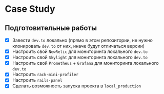 # Case Study

## Подготовительные работы

- [x] Завести `dev.to` локально (прямо в этом репозитории, не нужно клонировать `dev.to` от них, иначе будут отличаться версии)
- [x] Настроить свой `NewRelic` для мониторинга локального `dev.to`
- [x] Настроить свой `Skylight` для мониторинга локального `dev.to`
- [x] Настроить свой `Prometheus` + `Grafana` для мониторинга локального `dev.to`
- [x] Настроить `rack-mini-profiler`
- [x] Настроить `rails-panel`
- [x] Сделать возможность запуска проекта в `local_production`
